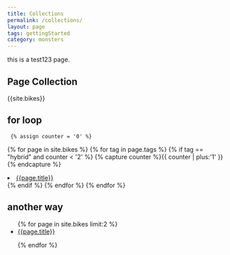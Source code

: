```yaml
---
title: Collections
permalink: /collections/
layout: page
tags: gettingStarted
category: monsters
---
```


this is a test123 page. 

## Page Collection

{{site.bikes}}

## for loop

     {% assign counter = '0' %}
{% for page in site.bikes %}
{% for tag in page.tags %}
{% if tag == "hybrid" and counter < '2' %}
{% capture counter %}{{ counter | plus:'1' }}{% endcapture %}
<li><a href="{{ page.permalink | prepend: site.baseurl }}">{{page.title}}</a></li>
  {% endif %}
                {% endfor %}
                {% endfor %} 

## another way
<ul>
                {% for page in site.bikes limit:2 %}
      <li><a href="{{ page.permalink | prepend: site.baseurl }}">{{page.title}}</a></li>

{% endfor %}
</ul>